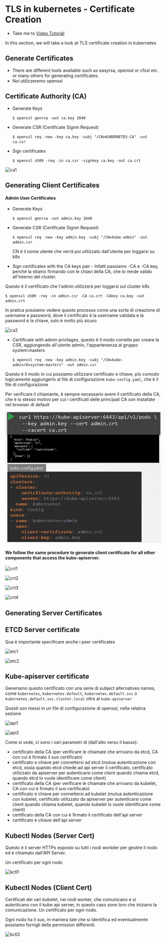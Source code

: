 # TLS in kubernetes - Certificate Creation
  - Take me to [Video Tutorial](https://kodekloud.com/topic/tls-in-kubernetes-certificate-creation/)
  
In this section, we will take a look at TLS certificate creation in kubernetes

## Generate Certificates
- There are different tools available such as easyrsa, openssl or cfssl etc. or many others for generating certificates.
- Noi utilizzeremo openssl

## Certificate Authority (CA)

- Generate Keys
  ```
  $ openssl genrsa -out ca.key 2048
  ```
- Generate CSR (Certificate Signin Request)
  ```
  $ openssl req -new -key ca.key -subj "/CN=KUBERNETES-CA" -out ca.csr
  ```
- Sign certificates
  ```
  $ openssl x509 -req -in ca.csr -signkey ca.key -out ca.crt
  ```
 
 ![ca1](../../images/ca1.PNG)
 
## Generating Client Certificates

#### Admin User Certificates

- Generate Keys
  ```
  $ openssl genrsa -out admin.key 2048
  ``` 
- Generate CSR (Certificate Signin Request)
  ```
  $ openssl req -new -key admin.key -subj "/CN=kube-admin" -out admin.csr
  ```
  CN è il nome utente che verrà poi utilizzato dall'utente per loggarsi su k8s 

- Sign certificates with the CA keys pair - Infatti passiamo -CA e -CA.key, perché la stiamo firmando con le chiavi 
della CA, che lo rende valido all'interno del cluster. 

Questo è il certificato che l'admin utilizzerà per loggarsi sul cluster k8s

  ```
  $ openssl x509 -req -in admin.csr -CA ca.crt -CAkey ca.key -out admin.crt
  ```

In pratica possiamo vedere questo processo come una sorta di creazione di username e password, dove il certificato
è la username validata e la password è la chiave, solo è molto più sicuro

  ![ca2](../../images/ca2.PNG)
  
- Certificate with admin privilages, questo è il modo corretto per creare la CSR, aggiungendo all'utente admin,
l'appartenenza al gruppo system:masters

  ```
  $ openssl req -new -key admin.key -subj "/CN=kube-admin/O=system:masters" -out admin.csr
  ```
  
Questo è il modo in cui possiamo utilizzare certificato e chiave, più comodo logicamente aggiungerlo al file di 
configurazione `kube-config.yaml`, che è il file di configurazione

Per verificare il chiamante, è sempre necessario avere il certificato della CA, che è lo stesso motivo per cui i 
certificati delle principali CA son installate nel browser di default

![img.png](../../images/admin-crt-and-key.png)
  
#### We follow the same procedure to generate client certificate for all other components that access the kube-apiserver.

  ![crt1](../../images/crt1.PNG)
  
  ![crt2](../../images/crt2.PNG)
  
  ![crt3](../../images/crt3.PNG)
   
  ![crt4](../../images/crt4.PNG)
  
## Generating Server Certificates

## ETCD Server certificate

Qua è importante specificare anche i peer certificates

  ![etc1](../../images/etc1.PNG)
  
  ![etc2](../../images/etc2.PNG)
  
## Kube-apiserver certificate

Generiamo questo certificato con una serie di subject alternatives names, come `kubernetes`, `kubernetes.default`, 
`kubernetes.default.svc` o `kubernetes.default.svc.cluster.local` oltre al `kube-apiserver`

Questi son messi in un file di configurazione di openssl, nella relativa sezione

  ![api1](../../images/api1.PNG)
  
  ![api2](../../images/api2.PNG)

Come si vede, ci sono i vari parametri di (dall'alto verso il basso):
- certificato della CA (per verificare le chiamate che arrivano da etcd, CA con cui è firmato il suo certificato)
- certificato e chiave per connettersi ad etcd (mutua autenticazione con etcd, ossia quando etcd chiede ad api 
server il certificato, certificato utilizzato da apiserver per autenticarsi come client quando chiama etcd, 
quando etcd lo vuole identificare come client)
- certificato della CA (per verificare le chiamate che arrivano da kubelet, CA con cui è firmato il suo certificato)
- certificato e chiave per connettersi ad kubelet (mutua autenticazione con kubelet, certificato utilizzato da apiserver 
per autenticarsi come client quando chiama kubelet, quando kubelet lo vuole identificare come client)
- certificato della CA con cui è firmato il certificato dell'api server
- certificato e chiave dell'api server
  
## Kubectl Nodes (Server Cert)

Questo è il server HTTPs esposto su tutti i nodi workder per gestire il nodo ed è chiamato dall'API Server.

Un certificato per ogni nodo

   ![kctl1](../../images/kctl1.PNG)
   
## Kubectl Nodes (Client Cert)

Certificati dei vari kubelet, nei nodi worker, che comunicano e si autenticano con il kube api server, in questo
caso sono loro che iniziano la comunicazione. Un certificato per ogni nodo.

Ogni nodo ha il suo, in maniera tale che si identifica ed eventualmente possiamo fornigli delle permission differenti.

   ![kctl2](../../images/kctl2.PNG)
   
   
   
  
  

  

  


  
  
  
  
 
